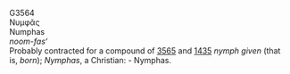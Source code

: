 <body>
  <p>G3564<br>  Νυμφᾶς  <br> Numphas  <br><i>noom-fas‘ </i><br>Probably contracted for a compound of <a href="g3565.htm">3565</a> and <a href="g1435.htm">1435</a>  <i>nymph</i> <i>given</i> (that is, <i>born</i>); <i>Nymphas</i>, a Christian: - Nymphas.<br></p>
 </body>